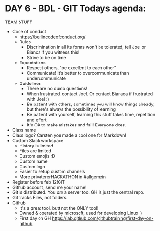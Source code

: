 # DAY 6 - BDL - GIT Todays agenda:

TEAM STUFF

- Code of conduct
	- https://berlincodeofconduct.org/
	- Rules
		- Discrimination in all its forms won't be tolerated, tell Joel or Bianca if you witness this!
		- Strive to be on time
	- Expectations
		- Respect others, "be excellent to each other"
		- Communicate! It's better to overcommunicate than undercommunicate
	- Guidelines
		- There are no dumb questions!
		- When frustrated, contact Joel. Or contact Bianaca if frustrated with Joel :)
		- Be patient with others, sometimes you will know things already, but there's always the possibility of learning
		- Be patient with yourself, learning this stuff takes time, repetition and effort
		- It's OK to make mistakes and fail! Everyone does.
- Class name
- Class logo? Carsten you made a cool one for Markdown!
- Custom Slack workspace
	- History is limited
	- Files are limited
	- Custom emojis :D
	- Custom name
	- Custom logo
	- Easier to setup custom channels
	- More privatererHACKATHON in #allgemein
- Register before feb 12!GIT
- Github account, send me your name!
- Git is distributed. You _are_ a server too. GH is just the central repo.
- Git tracks Files, not folders.
- Github
	- It's a great tool, butt not the ONLY tool!
	- Owned & operated by microsoft, used for developing Linux :)
	- First day on GH https://lab.github.com/githubtraining/first-day-on-github
